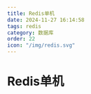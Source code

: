 ```yaml
---
title: Redis单机
date: 2024-11-27 16:14:58
tags: redis
category: 数据库
order: 22
icon: "/img/redis.svg"
---
```


<!--more-->

# Redis单机
